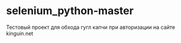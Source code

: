 # selenium_python-master
Тестовый проект для обхода гугл капчи при авторизации на сайте kinguin.net
